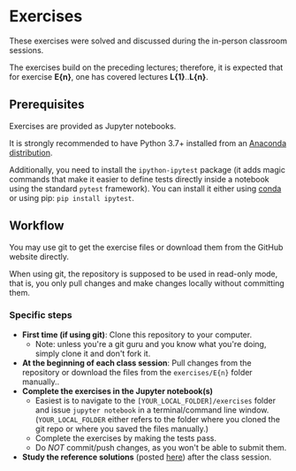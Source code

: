 # Exercises

These exercises were solved and discussed during the in-person classroom sessions.

The exercises build on the preceding lectures; therefore, it is expected that for exercise **E{n}**, one has covered lectures **L{1}**..**L{n}**.


## Prerequisites

Exercises are provided as Jupyter notebooks.

It is strongly recommended to have Python 3.7+ installed from an [Anaconda distribution](https://www.anaconda.com/products/individual#Downloads).

Additionally, you need to install the `ipython-ipytest` package (it adds magic commands that make it easier to define tests directly inside a notebook using the standard `pytest` framework).  You can install it either using [conda](https://anaconda.org/conda-forge/ipytest) or using pip: `pip install ipytest`.


## Workflow

You may use git to get the exercise files or download them from the GitHub website directly.

When using git, the repository is supposed to be used in read-only mode, that is, you only pull changes and make changes locally without committing them.

### Specific steps

  * **First time (if using git)**: Clone this repository to your computer.
    - Note: unless you're a git guru and you know what you're doing, simply clone it and don't fork it.
  * **At the beginning of each class session**: Pull changes from the repository or download the files from the `exercises/E{n}` folder manually..
  * **Complete the exercises in the Jupyter notebook(s)**
    - Easiest is to navigate to the `[YOUR_LOCAL_FOLDER]/exercises` folder and issue `jupyter notebook` in a terminal/command line window. (`YOUR_LOCAL_FOLDER` either refers to the folder where you cloned the git repo or where you saved the files manually.)
    - Complete the exercises by making the tests pass.
    - Do *NOT* commit/push changes, as you won't be able to submit them.
  * **Study the reference solutions** (posted [here](solutions/)) after the class session.
